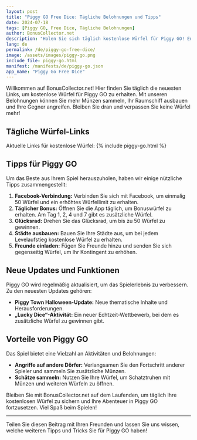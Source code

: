 ```yaml
---
layout: post
title: "Piggy GO Free Dice: Tägliche Belohnungen und Tipps"
date: 2024-07-18
tags: [Piggy GO, Free Dice, Tägliche Belohnungen]
author: BonusCollector.net
description: "Holen Sie sich täglich kostenlose Würfel für Piggy GO! Entdecken Sie unsere Links und Tipps, um Ihr Spiel zu maximieren."
lang: de
permalink: /de/piggy-go-free-dice/
image: /assets/images/piggy-go.png
include_file: piggy-go.html
manifest: /manifests/de/piggy-go.json
app_name: "Piggy Go Free Dice"
---
```


Willkommen auf BonusCollector.net! Hier finden Sie täglich die neuesten Links, um kostenlose Würfel für Piggy GO zu erhalten. Mit unseren Belohnungen können Sie mehr Münzen sammeln, Ihr Raumschiff ausbauen und Ihre Gegner angreifen. Bleiben Sie dran und verpassen Sie keine Würfel mehr!

## Tägliche Würfel-Links

Aktuelle Links für kostenlose Würfel:
{% include piggy-go.html %}

## Tipps für Piggy GO

Um das Beste aus Ihrem Spiel herauszuholen, haben wir einige nützliche Tipps zusammengestellt:

1. **Facebook-Verbindung:** Verbinden Sie sich mit Facebook, um einmalig 50 Würfel und ein erhöhtes Würfellimit zu erhalten.
2. **Täglicher Bonus:** Öffnen Sie die App täglich, um Bonuswürfel zu erhalten. Am Tag 1, 2, 4 und 7 gibt es zusätzliche Würfel.
3. **Glücksrad:** Drehen Sie das Glücksrad, um bis zu 50 Würfel zu gewinnen.
4. **Städte ausbauen:** Bauen Sie Ihre Städte aus, um bei jedem Levelaufstieg kostenlose Würfel zu erhalten.
5. **Freunde einladen:** Fügen Sie Freunde hinzu und senden Sie sich gegenseitig Würfel, um Ihr Kontingent zu erhöhen.

## Neue Updates und Funktionen

Piggy GO wird regelmäßig aktualisiert, um das Spielerlebnis zu verbessern. Zu den neuesten Updates gehören:
- **Piggy Town Halloween-Update:** Neue thematische Inhalte und Herausforderungen.
- **„Lucky Dice“-Aktivität:** Ein neuer Echtzeit-Wettbewerb, bei dem es zusätzliche Würfel zu gewinnen gibt.

## Vorteile von Piggy GO

Das Spiel bietet eine Vielzahl an Aktivitäten und Belohnungen:
- **Angriffe auf andere Dörfer:** Verlangsamen Sie den Fortschritt anderer Spieler und sammeln Sie zusätzliche Münzen.
- **Schätze sammeln:** Nutzen Sie Ihre Würfel, um Schatztruhen mit Münzen und weiteren Würfeln zu öffnen.

Bleiben Sie mit BonusCollector.net auf dem Laufenden, um täglich Ihre kostenlosen Würfel zu sichern und Ihre Abenteuer in Piggy GO fortzusetzen. Viel Spaß beim Spielen!

---
Teilen Sie diesen Beitrag mit Ihren Freunden und lassen Sie uns wissen, welche weiteren Tipps und Tricks Sie für Piggy GO haben!